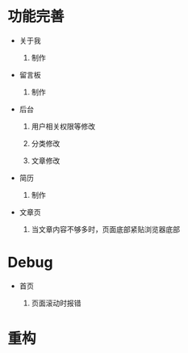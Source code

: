 # 功能完善

* 关于我

    1. 制作

* 留言板

    1. 制作

* 后台

    1. 用户相关权限等修改

    2. 分类修改

    3. 文章修改

* 简历

    1. 制作

* 文章页

    1. 当文章内容不够多时，页面底部紧贴浏览器底部

# Debug

* 首页

    1. 页面滚动时报错

# 重构
